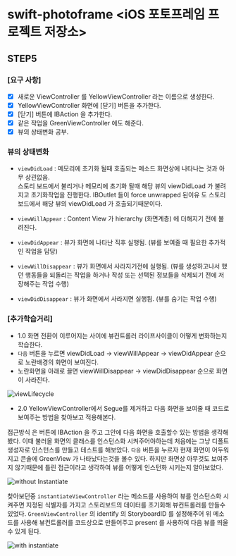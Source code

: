 # swift-photoframe <iOS 포토프레임 프로젝트 저장소> 

## STEP5 

### [요구 사항]
- [X] 새로운 ViewController 를 YellowViewController 라는 이름으로 생성한다.
- [X] YellowViewController 화면에 [닫기] 버튼을 추가한다.
- [X] [닫기] 버튼에 IBAction 을 추가한다.
- [X] 같은 작업을 GreenViewController 에도 해준다. 
- [X] 뷰의 상태변화 공부. 

### 뷰의 상태변화 
- `viewDidLoad` : 메모리에 초기화 될때 호출되는 메소드 화면상에 나타나는 것과 아무 상괸없음.  
스토리 보드에서 불리거나 메모리에 초기화 될때 해당 뷰의 viewDidLoad 가 불려지고 초기화작업을 진행한다. IBOutlet 들이 force unwrapped 된이유 도 스토리보드에서 해당 뷰의 viewDidLoad 가 호출되기때문이다. 

- `viewWillAppear` : Content View 가 hierarchy (화면계층) 에 더해지기 전에 불려진다. 

- `viewDidAppear` : 뷰가 화면에 나타난 직후 실행됨. (뷰를 보여줄 때 필요한 추가적인 작업을 담당)

- `viewWillDisappear` : 뷰가 화면에서 사라지기전에 실행됨. (뷰를 생성하고나서 했던 행동들을 되돌리는 작업을 하거나 작성 또는 선택된 정보들을 삭제되기 전에 저장해주는 작업 수행)

- `viewDidDisappear` : 뷰가 화면에서 사라지면 실행됨. (뷰를 숨기는 작업 수행)


### [추가학습거리]

- 1.0 화면 전환이 이루어지는 사이에 뷰컨트롤러 라이프사이클이 어떻게 변화하는지 학습한다.
 - `다음` 버튼을 누르면 viewDidLoad -> viewWillAppear -> viewDidAppear 순으로 노란배경의 화면이 보여진다. 
 - 노란화면을 아래로 끌면 viewWillDisappear -> viewDidDisappear 순으로 화면이 사라진다. 
 
![viewLifecycle](https://user-images.githubusercontent.com/36659877/154622229-acae5a4c-87bc-41b8-8b90-fc6894bbf71e.gif)

- 2.0 YellowViewController에서 Segue를 제거하고 다음 화면을 보여줄 때 코드로 보여주는 방법을 찾아보고 적용해본다.
 
 접근방식 은 버튼에 IBAction 을 주고 그안에 다음 화면을 호출할수 있는 방법을 생각해봤다. 
 이때 불러올 화면의 클래스를 인스턴스화 시켜주어야하는데 처음에는 그냥 디폴트 생성자로 인스턴스를 만들고 테스트를 해보았다. 
 `다음` 버튼을 누르자 현재 화면이 어두워지고 콘솔에 GreenView 가 나타났다는것을 볼수 있다. 하지만 화면상 아무것도 보여주지 않기때문에 틀린 접근이라고 생각하여 뷰를 어떻게 인스턴화 시키는지 알아보았다. 
 
 ![without Instantiate](https://user-images.githubusercontent.com/36659877/154630549-eedd1205-64fb-438b-adfb-34abfd5f7859.gif)

찾아보던중 `instantiateViewController` 라는 메소드를 사용하여 뷰를 인스턴스화 시켜주면 지정된 식별자를 가지고 스토리보드의 데이터를 초기회해 뷰컨트롤러를 만들수 있었다. 
`GreenViewController` 의 identify 의 StoryboardID 를 설정해주어 위 메소드를 사용해 뷰컨트롤러를 코드상으로 만들어주고 present 를 사용하여 다음 뷰를 띄울수 있게 된다. 

![with instantiate](https://user-images.githubusercontent.com/36659877/154631612-e642f184-fd0f-42e6-8a4c-1bfd2fe15ae5.gif)
